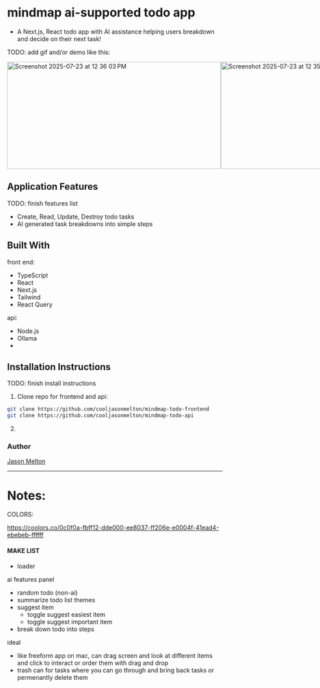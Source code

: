# mindmap ai-supported todo app

- A Next.js, React todo app with AI assistance helping users breakdown and decide on their next task!

TODO: add gif and/or demo like this:

<!-- <img src="https://github.com/cooljasonmelton/paperclips-front-end/blob/master/Animated%20GIF-downsized_large%20(2).gif" width=""/>
<a href="https://www.youtube.com/watch?v=vqtw3m22R2k&t=4s"> Demo </a> -->
<div style='display:flex; flex-direction:colomn;'>
<img width="500" height="250" alt="Screenshot 2025-07-23 at 12 36 03 PM" src="https://github.com/user-attachments/assets/aae6b7ec-c5ff-4d4f-a602-ac3f277fc2f3" />
<img width="500" height="250" alt="Screenshot 2025-07-23 at 12 35 26 PM" src="https://github.com/user-attachments/assets/07e97690-e3d0-4247-aedd-484b3d14f32d" />
<img width="500" height="250" alt="Screenshot 2025-07-23 at 12 34 33 PM" src="https://github.com/user-attachments/assets/b01c8297-7a42-4279-9b7f-bc0443d80943" />
</div>

## Application Features

TODO: finish features list

- Create, Read, Update, Destroy todo tasks
- AI generated task breakdowns into simple steps

## Built With​

front end:

- TypeScript
- React
- Next.js
- Tailwind
- React Query

api:

- Node.js
- Ollama
- ​

## Installation Instructions

TODO: finish install instructions

1. Clone repo for frontend and api:

```bash
git clone https://github.com/cooljasonmelton/mindmap-todo-frontend
git clone https://github.com/cooljasonmelton/mindmap-todo-api
```

2.

### Author

<a href='https://github.com/cooljasonmelton'> Jason Melton</a>

<hr/>

# Notes:

COLORS:

https://coolors.co/0c0f0a-fbff12-dde000-ee8037-ff206e-e0004f-41ead4-ebebeb-ffffff

#### MAKE LIST

- loader

ai features panel

- random todo (non-ai)
- summarize todo list themes
- suggest item
  - toggle suggest easiest item
  - toggle suggest important item
- break down todo into steps

ideal

- like freeform app on mac, can drag screen and look at different items and click to interact or order them with drag and drop
- trash can for tasks where you can go through and bring back tasks or permenantly delete them
